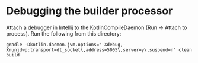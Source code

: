# Debugging the builder processor

Attach a debugger in Intellij to the KotlinCompileDaemon (Run -> Attach to process).
Run the following from this directory:
```
gradle -Dkotlin.daemon.jvm.options="-Xdebug,-Xrunjdwp:transport=dt_socket\,address=5005\,server=y\,suspend=n" clean build
```
